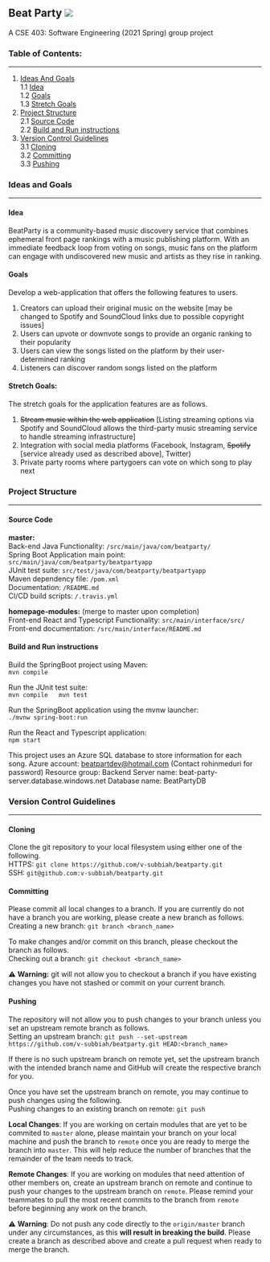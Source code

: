 ## Beat Party ![](https://travis-ci.com/v-subbiah/beatparty.svg?token=MWpStGKXXEjsTeLgMJyz&branch=master)
  
A CSE 403: Software Engineering (2021 Spring) group project  
  
### Table of Contents:
---
1. [Ideas And Goals](#ideas-and-goals)  
  1.1 [Idea](#idea)  
  1.2 [Goals](#goals)  
  1.3 [Stretch Goals](#stretch-goals)  
2. [Project Structure](#project-structure)  
  2.1 [Source Code](#source-code)  
  2.2 [Build and Run instructions](#build-and-run-instructions)  
3. [Version Control Guidelines](#version-control-guidelines)  
  3.1 [Cloning](#cloning)  
  3.2 [Committing](#committing)  
  3.3 [Pushing](#pushing)  
  
### Ideas and Goals
---
#### Idea
BeatParty is a community-based music discovery service that combines ephemeral front page rankings with a music publishing platform. With an immediate feedback loop from voting on songs, music fans on the platform can engage with undiscovered new music and artists as they rise in ranking.  
  
#### Goals
Develop a web-application that offers the following features to users.  
1. Creators can upload their original music on the website [may be changed to Spotify and SoundCloud links due to possible copyright issues]
2. Users can upvote or downvote songs to provide an organic ranking to their popularity
3. Users can view the songs listed on the platform by their user-determined ranking
4. Listeners can discover random songs listed on the platform
  
#### Stretch Goals:
The stretch goals for the application features are as follows.
1. ~~Stream music within the web application~~ [Listing streaming options via Spotify and SoundCloud allows the third-party music streaming service to handle streaming infrastructure]
2. Integration with social media platforms (Facebook, Instagram, ~~Spotify~~ [service already used as described above], Twitter)
3. Private party rooms where partygoers can vote on which song to play next
   
### Project Structure
---
#### Source Code
**master:**  
Back-end Java Functionality: `/src/main/java/com/beatparty/`  
Spring Boot Application main point: `src/main/java/com/beatparty/beatpartyapp`  
JUnit test suite: `src/test/java/com/beatparty/beatpartyapp`  
Maven dependency file: `/pom.xml`  
Documentation: `/README.md`  
CI/CD build scripts: `/.travis.yml`  
  
**homepage-modules:** (merge to master upon completion)  
Front-end React and Typescript Functionality: `src/main/interface/src/`  
Front-end documentation: `/src/main/interface/README.md`  
  
#### Build and Run instructions
Build the SpringBoot project using Maven:  
`mvn compile`  
  
Run the JUnit test suite:  
`mvn compile  
mvn test`  
  
Run the SpringBoot application using the mvnw launcher:  
`./mvnw spring-boot:run`  
  
Run the React and Typescript application:  
`npm start`  

This project uses an Azure SQL database to store information for each song.
  Azure account: beatpartdev@hotmail.com (Contact rohinmeduri for password)
  Resource group: Backend
  Server name: beat-party-server.database.windows.net
  Database name: BeatPartyDB
  
### Version Control Guidelines
---
#### Cloning
Clone the git repository to your local filesystem using either one of the following.  
HTTPS: `git clone https://github.com/v-subbiah/beatparty.git`  
SSH: `git@github.com:v-subbiah/beatparty.git`  
  
#### Committing
Please commit all local changes to a branch. If you are currently do not have a branch you are working, please create a new branch as follows.  
Creating a new branch: `git branch <branch_name>`  
  
To make changes and/or commit on this branch, please checkout the branch as follows.  
Checking out a branch: `git checkout <branch_name>`  
  
⚠️ **Warning:** git will not allow you to checkout a branch if you have existing changes you have not stashed or commit on your current branch.  
  
#### Pushing
The repository will not allow you to push changes to your branch unless you set an upstream remote branch as follows.  
Setting an upstream branch: `git push --set-upstream https://github.com/v-subbiah/beatparty.git HEAD:<branch_name>`  
  
If there is no such upstream branch on remote yet, set the upstream branch with the intended branch name and GitHub will create the respective branch for you.  
  
Once you have set the upstream branch on remote, you may continue to push changes using the following.  
Pushing changes to an existing branch on remote: `git push`  
  
**Local Changes**: If you are working on certain modules that are yet to be commited to `master` alone, please maintain your branch on your local machine and push the branch to `remote` once you are ready to merge the branch into `master`. This will help reduce the number of branches that the remainder of the team needs to track.
  
**Remote Changes**: If you are working on modules that need attention of other members on, create an upstream branch on remote and continue to push your changes to the upstream branch on `remote`.  Please remind your teammates to pull the most recent commits to the branch from `remote` before beginning any work on the branch.  
  
⚠️ **Warning**: Do not push any code directly to the `origin/master` branch under any circumstances, as this **will result in breaking the build**. Please create a branch as described above and create a pull request when ready to merge the branch.
